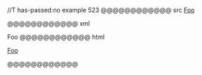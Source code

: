 //T has-passed:no
example 523
@@@@@@@@@@@@ src
[Foo][]

[foo]: /url "title"
@@@@@@@@@@@@ xml
<?xml version="1.0" encoding="UTF-8"?>
<!DOCTYPE document SYSTEM "CommonMark.dtd">
<document xmlns="http://commonmark.org/xml/1.0">
  <paragraph>
    <link destination="/url" title="title">
      <text>Foo</text>
    </link>
  </paragraph>
</document>
@@@@@@@@@@@@ html
<p><a href="/url" title="title">Foo</a></p>
@@@@@@@@@@@@
